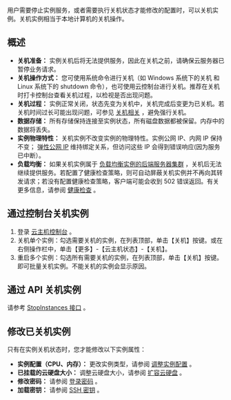 用户需要停止实例服务，或者需要执行关机状态才能修改的配置时，可以关机实例。关机实例相当于本地计算机的关机操作。

## 概述
 - **关机准备：** 实例关机后将无法提供服务，因此在关机之前，请确保云服务器已暂停业务请求。
 - **关机操作方式：** 您可使用系统命令进行关机（如 Windows 系统下的关机 和 Linux 系统下的 shutdown 命令），也可使用云控制台进行关机。推荐在关机时打卡控制台查看关机过程，以检视是否出现问题。
 - **关机过程：** 实例正常关闭，状态先变为关机中，关机完成后变更为已关机。若关机时间过长可能出现问题，可参见  [关机相关](/doc/product/213/2917) ，避免强行关机。
 - **数据存储：** 所有存储保持连接至实例状态，所有磁盘数据都被保留。内存中的数据将丢失。
 - **实例物理特性：** 关机实例不改变实例的物理特性。实例公网 IP、内网 IP 保持不变； [弹性公网 IP](/doc/product/213/5733) 维持绑定关系，但访问这些 IP 会得到错误响应(因为服务已中断）。
 - **负载均衡：** 如果关机实例属于 [负载均衡实例的后端服务器集群](/doc/product/214/6095) ，关机后无法继续提供服务。若配置了健康检查策略，则可自动屏蔽关机实例并不再向其转发请求；若没有配置健康检查策略，客户端可能会收到 502 错误返回。有关更多信息，请参阅 [健康检查](/doc/product/214/3394) 。


## 通过控制台关机实例
 1. 登录 [云主机控制台](http://console.tcecqpoc.fsphere.cn/cvm/) 。
 2. 关机单个实例：勾选需要关机的实例，在列表顶部，单击【关机】按键。或在右侧操作栏中，单击【更多】-【云主机状态】-【关机】。
 3. 重启多个实例：勾选所有需要关机的实例，在列表顶部，单击【关机】按键。即可批量关机实例。不能关机的实例会显示原因。

## 通过 API 关机实例
请参考 [StopInstances 接口](/doc/product/213/15743) 。

## 修改已关机实例
只有在实例关机状态时，您才能修改以下实例属性：
- **实例配置（CPU、内存）：** 更改实例类型，请参阅 [调整实例配置](/doc/product/213/5730) 。
- **已挂载的云硬盘大小：** 调整云硬盘大小，请参阅 [扩容云硬盘](/doc/product/362/5747) 。
- **修改密码：** 请参阅 [登录密码](/doc/product/213/6093) 。
- **加载密钥：** 请参阅 [SSH 密钥](/doc/product/213/6092) 。

